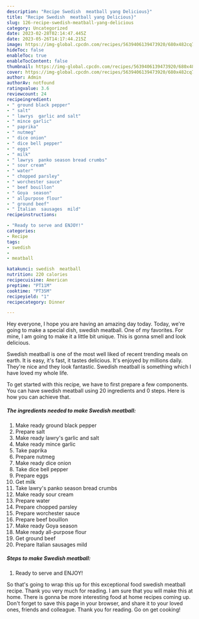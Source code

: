 ```yaml
---
description: "Recipe Swedish  meatball yang Delicious}"
title: "Recipe Swedish  meatball yang Delicious}"
slug: 126-recipe-swedish-meatball-yang-delicious
category: Uncategorized
date: 2023-02-28T02:14:47.445Z
date: 2023-05-26T14:17:44.215Z
image: https://img-global.cpcdn.com/recipes/5639406139473920/680x482cq70/swedish-meatball-recipe-main-photo.jpg
hideToc: false
enableToc: true
enableTocContent: false
thumbnail: https://img-global.cpcdn.com/recipes/5639406139473920/680x482cq70/swedish-meatball-recipe-main-photo.jpg
cover: https://img-global.cpcdn.com/recipes/5639406139473920/680x482cq70/swedish-meatball-recipe-main-photo.jpg
author: Admin
authorAv: notfound
ratingvalue: 3.6
reviewcount: 24
recipeingredient:
- " ground black pepper"
- " salt"
- " lawrys  garlic and salt"
- " mince garlic"
- " paprika"
- " nutmeg"
- " dice onion"
- " dice bell pepper"
- " eggs"
- " milk"
- " lawrys  panko season bread crumbs"
- " sour cream"
- " water"
- " chopped parsley"
- " worchester sauce"
- " beef bouillon"
- " Goya  season"
- " allpurpose flour"
- " ground beef"
- " Italian  sausages  mild"
recipeinstructions:

- "Ready to serve and ENJOY!"
categories:
- Recipe
tags:
- swedish
- 
- meatball

katakunci: swedish  meatball 
nutrition: 220 calories
recipecuisine: American
preptime: "PT11M"
cooktime: "PT35M"
recipeyield: "1"
recipecategory: Dinner

---
```



Hey everyone, I hope you are having an amazing day today. Today, we're going to make a special dish, swedish  meatball. One of my favorites. For mine, I am going to make it a little bit unique. This is gonna smell and look delicious.



Swedish  meatball is one of the most well liked of recent trending meals on earth. It is easy, it's fast, it tastes delicious. It's enjoyed by millions daily. They're nice and they look fantastic. Swedish  meatball is something which I have loved my whole life.


To get started with this recipe, we have to first prepare a few components. You can have swedish  meatball using 20 ingredients and 0 steps. Here is how you can achieve that.

<!--inarticleads1-->

##### The ingredients needed to make Swedish  meatball:

1. Make ready  ground black pepper
1. Prepare  salt
1. Make ready  lawry&#39;s  garlic and salt
1. Make ready  mince garlic
1. Take  paprika
1. Prepare  nutmeg
1. Make ready  dice onion
1. Take  dice bell pepper
1. Prepare  eggs
1. Get  milk
1. Take  lawry&#39;s  panko season bread crumbs
1. Make ready  sour cream
1. Prepare  water
1. Prepare  chopped parsley
1. Prepare  worchester sauce
1. Prepare  beef bouillon
1. Make ready  Goya  season
1. Make ready  all-purpose flour
1. Get  ground beef
1. Prepare  Italian  sausages  mild




<!--inarticleads2-->

##### Steps to make Swedish  meatball:


1. Ready to serve and ENJOY!



So that's going to wrap this up for this exceptional food swedish  meatball recipe. Thank you very much for reading. I am sure that you will make this at home. There is gonna be more interesting food at home recipes coming up. Don't forget to save this page in your browser, and share it to your loved ones, friends and colleague. Thank you for reading. Go on get cooking!
